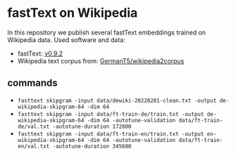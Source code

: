 # fastText on Wikipedia
In this repository we publish several fastText embeddings trained on Wikipedia data.
Used software and data:
- fastText: [v0.9.2](https://github.com/facebookresearch/fastText/releases/tag/v0.9.2)
- Wikipedia text corpus from: [GermanT5/wikipedia2corpus](https://github.com/GermanT5/wikipedia2corpus)

## commands
- `fasttext skipgram -input data/dewiki-20220201-clean.txt -output de-wikipedia-skipgram-64 -dim 64`
- `fasttext skipgram -input data/ft-train-de/train.txt -output de-wikipedia-skipgram-64 -dim 64 -autotune-validation data/ft-train-de/val.txt -autotune-duration 172800`
- `fasttext skipgram -input data/ft-train-en/train.txt -output en-wikipedia-skipgram-64 -dim 64 -autotune-validation data/ft-train-en/val.txt -autotune-duration 345600`

